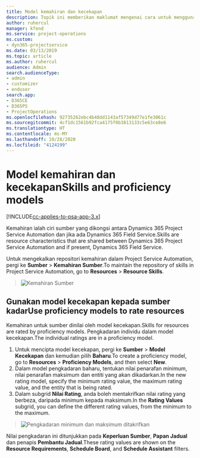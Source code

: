 ```yaml
---
title: Model kemahiran dan kecekapan
description: Topik ini memberikan maklumat mengenai cara untuk menggunakan model kemahiran dan kecekapan.
author: ruhercul
manager: kfend
ms.service: project-operations
ms.custom:
- dyn365-projectservice
ms.date: 03/13/2019
ms.topic: article
ms.author: ruhercul
audience: Admin
search.audienceType:
- admin
- customizer
- enduser
search.app:
- D365CE
- D365PS
- ProjectOperations
ms.openlocfilehash: 92735262ebc4b48dd1143af57349d77e1fe3061c
ms.sourcegitcommit: 4cf1dc1561b92fca4175f0b3813133c5e63ce8e6
ms.translationtype: HT
ms.contentlocale: ms-MY
ms.lasthandoff: 10/28/2020
ms.locfileid: "4124199"
---
```

# <a name="skills-and-proficiency-models"></a><span data-ttu-id="df5c3-103">Model kemahiran dan kecekapan</span><span class="sxs-lookup"><span data-stu-id="df5c3-103">Skills and proficiency models</span></span>

[!INCLUDE[cc-applies-to-psa-app-3.x](../includes/cc-applies-to-psa-app-3x.md)]

<span data-ttu-id="df5c3-104">Kemahiran ialah ciri sumber yang dikongsi antara Dynamics 365 Project Service Automation dan jika ada Dynamics 365 Field Service.</span><span class="sxs-lookup"><span data-stu-id="df5c3-104">Skills are resource characteristics that are shared between Dynamics 365 Project Service Automation and if present, Dynamics 365 Field Service.</span></span> 

<span data-ttu-id="df5c3-105">Untuk mengekalkan repositori kemahiran dalam Project Service Automation, pergi ke **Sumber** \> **Kemahiran Sumber**.</span><span class="sxs-lookup"><span data-stu-id="df5c3-105">To maintain the repository of skills in Project Service Automation, go to **Resources** \> **Resource Skills**.</span></span> 

> ![Kemahiran Sumber](media/Resource-Management-image84.png)

## <a name="use-proficiency-models-to-rate-resources"></a><span data-ttu-id="df5c3-107">Gunakan model kecekapan kepada sumber kadar</span><span class="sxs-lookup"><span data-stu-id="df5c3-107">Use proficiency models to rate resources</span></span>

<span data-ttu-id="df5c3-108">Kemahiran untuk sumber dinilai oleh model kecekapan.</span><span class="sxs-lookup"><span data-stu-id="df5c3-108">Skills for resources are rated by proficiency models.</span></span> <span data-ttu-id="df5c3-109">Pengkadaran individu dalam model kecekapan.</span><span class="sxs-lookup"><span data-stu-id="df5c3-109">The individual ratings are in a proficiency model.</span></span> 

1. <span data-ttu-id="df5c3-110">Untuk mencipta model kecekapan, pergi ke **Sumber** \> **Model Kecekapan** dan kemudian pilih **Baharu**.</span><span class="sxs-lookup"><span data-stu-id="df5c3-110">To create a proficiency model, go to **Resources** \> **Proficiency Models**, and then select **New**.</span></span>
2. <span data-ttu-id="df5c3-111">Dalam model pengkadaran baharu, tentukan nilai penarafan minimum, nilai penarafan maksimum dan entiti yang akan dikadarkan.</span><span class="sxs-lookup"><span data-stu-id="df5c3-111">In the new rating model, specify the minimum rating value, the maximum rating value, and the entity that is being rated.</span></span>
3. <span data-ttu-id="df5c3-112">Dalam subgrid **Nilai Rating**, anda boleh mentakrifkan nilai rating yang berbeza, daripada minimum kepada maksimum.</span><span class="sxs-lookup"><span data-stu-id="df5c3-112">In the **Rating Values** subgrid, you can define the different rating values, from the minimum to the maximum.</span></span>

> ![Pengkadaran minimum dan maksimum ditakrifkan](media/Resource-Management-image85.png)

<span data-ttu-id="df5c3-114">Nilai pengkadaran ini ditunjukkan pada **Keperluan Sumber**, **Papan Jadual** dan penapis **Pembantu Jadual**.</span><span class="sxs-lookup"><span data-stu-id="df5c3-114">These rating values are shown on the **Resource Requirements**, **Schedule Board**, and **Schedule Assistant** filters.</span></span>
